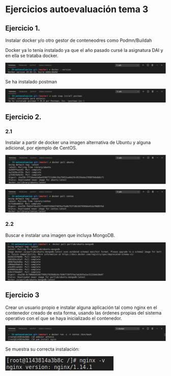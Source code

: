 # Ejercicios autoevaluación tema 3
## Ejercicio 1.
Instalar docker y/o otro gestor de conteneodres como Podmn/Buildah

Docker ya lo tenía instalado ya que el año pasado cursé la asignatura DAI y en ella se trataba docker. 

![](./images/versionDocker.png)

Se ha instalado postman

![](./images/installPostman.png)


## Ejercicio 2.

### 2.1
 Instalar a partir de docker una imagen alternativa de Ubuntu y alguna adicional, por ejemplo de CentOS.

![](./images/pullUbuntu.png)


![](./images/pullCentos.png)

### 2.2
Buscar e instalar una imagen que incluya MongoDB.

![](./images/pullMongo.png)

## Ejercicio 3
Crear un usuario propio e instalar alguna aplicación tal como nginx en el contenedor creado de esta forma, usando las órdenes propias del sistema operativo con el que se haya inicializado el contenedor.

![](./images/intsallNginx.png)



Se muestra su correcta instalación:

![](./images/nginxv.png)